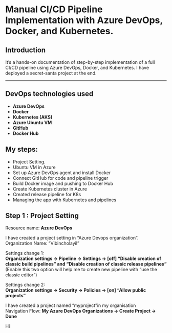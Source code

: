 # Manual CI/CD Pipeline Implementation with Azure DevOps, Docker, and Kubernetes.

## Introduction  
It’s a hands-on documentation of step-by-step implementation of a full CI/CD pipeline using Azure DevOps, Docker, and Kubernetes. I have deployed a secret-santa project at the end.  

---

## DevOps technologies used

- **Azure DevOps**
- **Docker**
- **Kubernetes (AKS)**
- **Azure Ubuntu VM**
- **GitHub**
- **Docker Hub**

## My steps:
 - Project Setting.
 - Ubuntu VM in Azure
 - Set up Azure DevOps agent and install Docker 
 - Connect GitHub for code and pipeline trigger 
 - Build Docker image and pushing to Docker Hub 
 - Create Kubernetes cluster in Azure 
 - Created release pipeline for K8s
 - Managing the app with Kubernetes and pipelines

## Step 1 : Project Setting  
Resource name: **Azure DevOps**

I have created a project setting in “Azure Devops organization”.   
Organization Name: “Vibincholayil”  

Settings change 1:  
**Organization settings → Pipeline → Settings → [off] “Disable creation of classic build pipelines” and “Disable creation of classic release pipelines”** (Enable this two option will help me to create new pipeline with “use the classic editor”)  

Settings change 2:  
**Organization settings → Security → Policies → [on] “Allow public projects”**

I have created a project named “myproject”in my organisation  
Navigation Flow: **My Azure DevOps Organizations → Create Project → Done**  


Hi 




